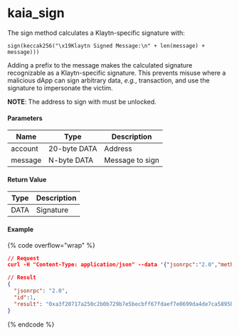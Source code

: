 # kaia\_sign

The sign method calculates a Klaytn-specific signature with:

```
sign(keccak256("\x19Klaytn Signed Message:\n" + len(message) + message)))
```

Adding a prefix to the message makes the calculated signature recognizable as a Klaytn-specific signature. This prevents misuse where a malicious dApp can sign arbitrary data, _e.g._, transaction, and use the signature to impersonate the victim.

**NOTE**: The address to sign with must be unlocked.

#### **Parameters**

| Name    | Type         | Description     |
| ------- | ------------ | --------------- |
| account | 20-byte DATA | Address         |
| message | N-byte DATA  | Message to sign |

#### **Return Value**

| Type | Description |
| ---- | ----------- |
| DATA | Signature   |

#### Example

{% code overflow="wrap" %}
```json
// Request
curl -H "Content-Type: application/json" --data '{"jsonrpc":"2.0","method":"kaia_sign","params":["0x9b2055d370f73ec7d8a03e965129118dc8f5bf83", "0xdeadbeaf"],"id":1}' http://kaia.blockpi.network/v1/rpc/your-api-key

// Result
{
  "jsonrpc": "2.0",
  "id":1,
  "result": "0xa3f20717a250c2b0b729b7e5becbff67fdaef7e0699da4de7ca5895b02a170a12d887fd3b17bfdce3481f10bea41f45ba9f709d39ce8325427b57afcfc994cee1b"
}
```
{% endcode %}
